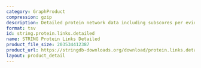```yaml
---
category: GraphProduct
compression: gzip
description: Detailed protein network data including subscores per evidence channel
format: tsv
id: string.protein.links.detailed
name: STRING Protein Links Detailed
product_file_size: 203534412387
product_url: https://stringdb-downloads.org/download/protein.links.detailed.v12.0.txt.gz
layout: product_detail
---
```

